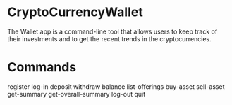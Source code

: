 # CryptoCurrencyWallet 

The Wallet app is a command-line tool that allows users to keep track of their investments and to get the recent trends in the cryptocurrencies.

# Commands
register
log-in
deposit
withdraw
balance
list-offerings
buy-asset
sell-asset
get-summary
get-overall-summary
log-out
quit
